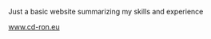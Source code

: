 Just a basic website summarizing my skills and experience  

<a href="https://cd-ron.eu" target="_blank">www.cd-ron.eu</a>